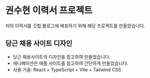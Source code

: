# 권수현 이력서 프로젝트

저의 이력서를 깃헙 블로그에 배포하기 위해 해당 프로젝트를 만들었습니다.

## 당근 채용 사이트 디자인

- 당근 채용사이트의 디자인을 참고하여 만들었습니다.
- 애니메이션은 애플 사이트를 참고하여 간단하게 만들었습니다.
- 사용 기술: React + TypeScript + Vite + Tailwind CSS
